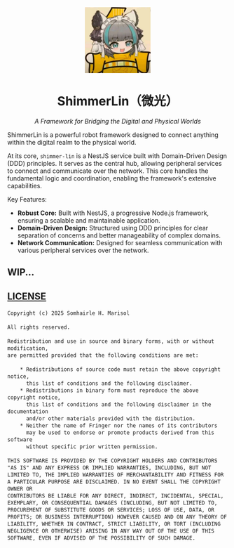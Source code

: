 <div align="center">

<img src="./.github/logo.jpg" height="150px">

# ShimmerLin（微光）

*A Framework for Bridging the Digital and Physical Worlds*

</div>

ShimmerLin is a powerful robot framework designed to connect anything within the digital realm to the physical world.

At its core, `shimmer-lin` is a NestJS service built with Domain-Driven Design (DDD) principles. It serves as the central hub, allowing peripheral services to connect and communicate over the network. This core handles the fundamental logic and coordination, enabling the framework's extensive capabilities.

Key Features:

*   **Robust Core:** Built with NestJS, a progressive Node.js framework, ensuring a scalable and maintainable application.
*   **Domain-Driven Design:** Structured using DDD principles for clear separation of concerns and better manageability of complex domains.
*   **Network Communication:** Designed for seamless communication with various peripheral services over the network.

## WIP...

## [LICENSE](./LICENSE)

```
Copyright (c) 2025 Somhairle H. Marisol

All rights reserved.

Redistribution and use in source and binary forms, with or without modification,
are permitted provided that the following conditions are met:

    * Redistributions of source code must retain the above copyright notice,
      this list of conditions and the following disclaimer.
    * Redistributions in binary form must reproduce the above copyright notice,
      this list of conditions and the following disclaimer in the documentation
      and/or other materials provided with the distribution.
    * Neither the name of Fringer nor the names of its contributors
      may be used to endorse or promote products derived from this software
      without specific prior written permission.

THIS SOFTWARE IS PROVIDED BY THE COPYRIGHT HOLDERS AND CONTRIBUTORS
"AS IS" AND ANY EXPRESS OR IMPLIED WARRANTIES, INCLUDING, BUT NOT
LIMITED TO, THE IMPLIED WARRANTIES OF MERCHANTABILITY AND FITNESS FOR
A PARTICULAR PURPOSE ARE DISCLAIMED. IN NO EVENT SHALL THE COPYRIGHT OWNER OR
CONTRIBUTORS BE LIABLE FOR ANY DIRECT, INDIRECT, INCIDENTAL, SPECIAL,
EXEMPLARY, OR CONSEQUENTIAL DAMAGES (INCLUDING, BUT NOT LIMITED TO,
PROCUREMENT OF SUBSTITUTE GOODS OR SERVICES; LOSS OF USE, DATA, OR
PROFITS; OR BUSINESS INTERRUPTION) HOWEVER CAUSED AND ON ANY THEORY OF
LIABILITY, WHETHER IN CONTRACT, STRICT LIABILITY, OR TORT (INCLUDING
NEGLIGENCE OR OTHERWISE) ARISING IN ANY WAY OUT OF THE USE OF THIS
SOFTWARE, EVEN IF ADVISED OF THE POSSIBILITY OF SUCH DAMAGE.
```